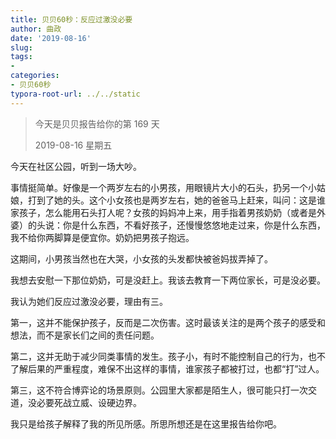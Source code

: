 ```yaml
---
title: 贝贝60秒：反应过激没必要
author: 曲政
date: '2019-08-16'
slug: 
tags:
- 
categories:
- 贝贝60秒
typora-root-url: ../../static
---
```


>   今天是贝贝报告给你的第 169 天
>
>   2019-08-16 星期五

今天在社区公园，听到一场大吵。

事情挺简单。好像是一个两岁左右的小男孩，用眼镜片大小的石头，扔另一个小姑娘，打到了她的头。这个小女孩也是两岁左右，她的爸爸马上赶来，叫问：这是谁家孩子，怎么能用石头打人呢？女孩的妈妈冲上来，用手指着男孩奶奶（或者是外婆）的头说：你是什么东西，不看好孩子，还慢慢悠悠地走过来，你是什么东西，我不给你两脚算是便宜你。奶奶把男孩子抱远。

这期间，小男孩当然也在大哭，小女孩的头发都快被爸妈拔弄掉了。

我想去安慰一下那位奶奶，可是没赶上。我该去教育一下两位家长，可是没必要。

我认为她们反应过激没必要，理由有三。

第一，这并不能保护孩子，反而是二次伤害。这时最该关注的是两个孩子的感受和想法，而不是家长们之间的责任问题。

第二，这并无助于减少同类事情的发生。孩子小，有时不能控制自己的行为，也不了解后果的严重程度，难保不出这样的事情，谁家孩子都被打过，也都“打”过人。

第三，这不符合博弈论的场景原则。公园里大家都是陌生人，很可能只打一次交道，没必要死战立威、设硬边界。

我只是给孩子解释了我的所见所感。所思所想还是在这里报告给你吧。